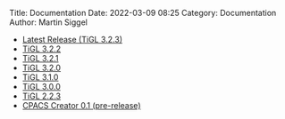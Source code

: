 Title: Documentation
Date: 2022-03-09 08:25
Category: Documentation
Author: Martin Siggel

 - [Latest Release (TiGL 3.2.3)](../doc/latest/index.html)
 - [TiGL 3.2.2](../doc/3.2.2/index.html)
 - [TiGL 3.2.1](../doc/3.2.1/index.html)
 - [TiGL 3.2.0](../doc/3.2.0/index.html)
 - [TiGL 3.1.0](../doc/3.1.0/index.html)
 - [TiGL 3.0.0](../doc/3.0.0/index.html)
 - [TiGL 2.2.3](../doc/2.2.3/index.html)
 - [CPACS Creator 0.1 (pre-release)](../doc/cpacscreator-0.1/index.html)
